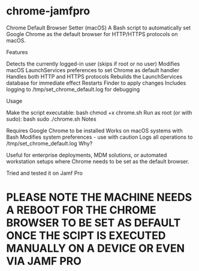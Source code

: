 # chrome-jamfpro

Chrome Default Browser Setter (macOS)
A Bash script to automatically set Google Chrome as the default browser for HTTP/HTTPS protocols on macOS.

Features

Detects the currently logged-in user (skips if root or no user)
Modifies macOS LaunchServices preferences to set Chrome as default handler
Handles both HTTP and HTTPS protocols
Rebuilds the LaunchServices database for immediate effect
Restarts Finder to apply changes
Includes logging to /tmp/set_chrome_default.log for debugging


Usage

Make the script executable:
bash
chmod +x chrome.sh
Run as root (or with sudo):
bash
sudo ./chrome.sh
Notes

Requires Google Chrome to be installed
Works on macOS systems with Bash
Modifies system preferences - use with caution
Logs all operations to /tmp/set_chrome_default.log
Why?

Useful for enterprise deployments, MDM solutions, or automated workstation setups where Chrome needs to be set as the default browser.

Tried and tested it on Jamf Pro 

# PLEASE NOTE THE MACHINE NEEDS A REBOOT FOR THE CHROME BROWSER TO BE SET AS DEFAULT ONCE THE SCIPT IS EXECUTED MANUALLY ON A DEVICE OR EVEN VIA JAMF PRO 
